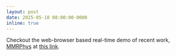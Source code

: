 ```yaml
---
layout: post
date: 2025-05-18 08:00:00-0000
inline: true
---
```


Checkout the web-browser based real-time demo of recent work, <a href="https://doi.org/10.48550/arXiv.2505.07013">MMRPhys</a> at
<a href="https://physiologicailab.github.io/mmrphys-live">this link</a>.
